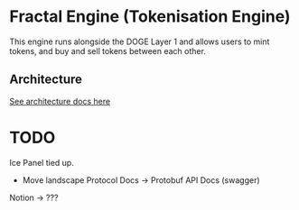 # Fractal Engine (Tokenisation Engine)
This engine runs alongside the DOGE Layer 1 and allows users to mint tokens, and buy and sell tokens between each other.

## Architecture
[See architecture docs here](ARCHITECTURE.md)


# TODO
Ice Panel tied up.
- Move landscape
Protocol Docs -> Protobuf
API Docs (swagger)

Notion -> ???



